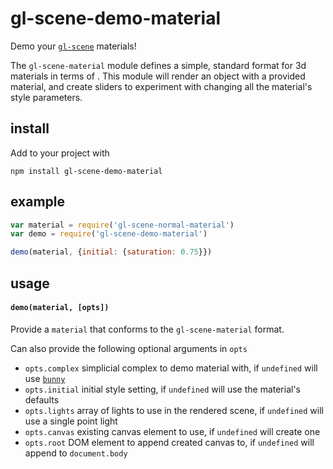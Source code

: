 # gl-scene-demo-material

Demo your [`gl-scene`](https://github.com/freeman-lab/gl-scene) materials!

The `gl-scene-material` module defines a simple, standard format for 3d materials in terms of . This module will render an object with a provided material, and create sliders to experiment with changing all the material's style parameters.

## install

Add to your project with

```
npm install gl-scene-demo-material
```

## example

```javascript
var material = require('gl-scene-normal-material')
var demo = require('gl-scene-demo-material')

demo(material, {initial: {saturation: 0.75}})
```

## usage

#### `demo(material, [opts])`

Provide a `material` that conforms to the `gl-scene-material` format.

Can also provide the following optional arguments in `opts`
- `opts.complex` simplicial complex to demo material with, if `undefined` will use [`bunny`](https://github.com/miokolysenko/bunny)
- `opts.initial` initial style setting, if `undefined` will use the material's defaults
- `opts.lights` array of lights to use in the rendered scene, if `undefined` will use a single point light
- `opts.canvas` existing canvas element to use, if `undefined` will create one
- `opts.root` DOM element to append created canvas to, if `undefined` will append to `document.body`